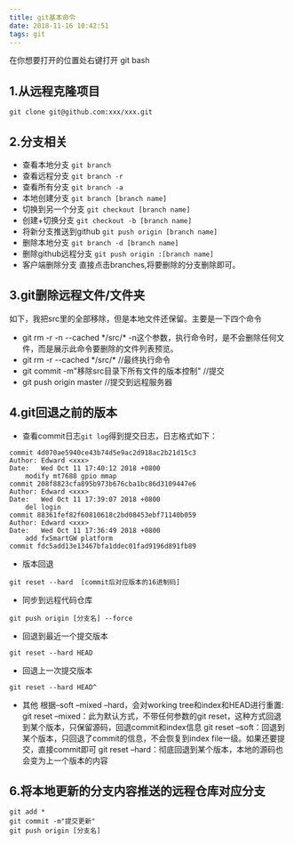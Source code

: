 ```yaml
---
title: git基本命令
date: 2018-11-16 10:42:51
tags: git
---
```

在你想要打开的位置处右键打开 git bash
## 1.从远程克隆项目
``git clone git@github.com:xxx/xxx.git``
## 2.分支相关
* 查看本地分支  `git branch`
* 查看远程分支  `git branch -r`
* 查看所有分支  `git branch -a`
* 本地创建分支  `git branch [branch name]`
* 切换到另一个分支 `git checkout [branch name]`
* 创建+切换分支 `git checkout -b [branch name]`
* 将新分支推送到github `git push origin [branch name]`
* 删除本地分支 `git branch -d [branch name]`
* 删除github远程分支 `git push origin :[branch name]`
* 客户端删除分支 直接点击branches,将要删除的分支删除即可。
<!--more-->

## 3.git删除远程文件/文件夹
如下，我把src里的全部移除，但是本地文件还保留。主要是一下四个命令
* git rm -r -n --cached  */src/\* -n这个参数，执行命令时，是不会删除任何文件，而是展示此命令要删除的文件列表预览。
* git rm -r --cached  */src/\*      //最终执行命令
* git commit -m"移除src目录下所有文件的版本控制"    //提交
* git push origin master   //提交到远程服务器

## 4.git回退之前的版本
* 查看commit日志```git log```得到提交日志，日志格式如下：

```
commit 4d070ae5940ce43b74d5e9ac2d918ac2b21d15c3
Author: Edward <xxx>
Date:   Wed Oct 11 17:40:12 2018 +0800
    modify mt7688 gpio mmap
commit 208f8823cfa895b973b676cba1bc86d3109447e6
Author: Edward <xxx>
Date:   Wed Oct 11 17:39:07 2018 +0800
    del login
commit 88361fef82f60810618c2bd08453ebf71140b059
Author: Edward <xxx>
Date:   Wed Oct 11 17:36:49 2018 +0800
    add fxSmartGW platform
commit fdc5add13e13467bfa1ddec01fad9196d891fb89
```

* 版本回退

```
git reset --hard  [commit后对应版本的16进制码]
```

* 同步到远程代码仓库

```
git push origin [分支名] --force
```

* 回退到最近一个提交版本

```
git reset --hard HEAD
```

* 回退上一次提交版本

```
git reset --hard HEAD^
```

* 其他
根据–soft –mixed –hard，会对working tree和index和HEAD进行重置:
git reset –mixed：此为默认方式，不带任何参数的git reset，这种方式回退到某个版本，只保留源码，回退commit和index信息
git reset –soft：回退到某个版本，只回退了commit的信息，不会恢复到index file一级。如果还要提交，直接commit即可
git reset –hard：彻底回退到某个版本，本地的源码也会变为上一个版本的内容

## 6.将本地更新的分支内容推送的远程仓库对应分支
```
git add *
git commit -m"提交更新"
git push origin [分支名]
```
